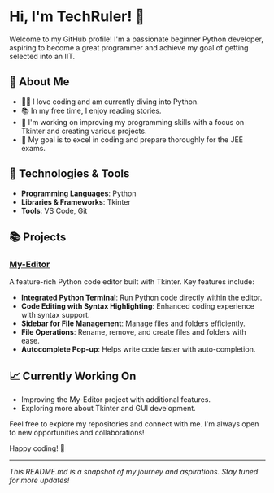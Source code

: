 # Hi, I'm TechRuler! 👋

Welcome to my GitHub profile! I'm a passionate beginner Python developer, aspiring to become a great programmer and achieve my goal of getting selected into an IIT.

## 🌟 About Me

- 🧑‍💻 I love coding and am currently diving into Python. 
- 📚 In my free time, I enjoy reading stories.
- 🚀 I'm working on improving my programming skills with a focus on Tkinter and creating various projects.
- 🎯 My goal is to excel in coding and prepare thoroughly for the JEE exams.

## 🔧 Technologies & Tools

- **Programming Languages**: Python
- **Libraries & Frameworks**: Tkinter
- **Tools**: VS Code, Git

## 📚 Projects

### [My-Editor](https://github.com/TechRuler/My-Editor)

A feature-rich Python code editor built with Tkinter. Key features include:
- **Integrated Python Terminal**: Run Python code directly within the editor.
- **Code Editing with Syntax Highlighting**: Enhanced coding experience with syntax support.
- **Sidebar for File Management**: Manage files and folders efficiently.
- **File Operations**: Rename, remove, and create files and folders with ease.
- **Autocomplete Pop-up**: Helps write code faster with auto-completion.

## 📈 Currently Working On

- Improving the My-Editor project with additional features.
- Exploring more about Tkinter and GUI development.



Feel free to explore my repositories and connect with me. I'm always open to new opportunities and collaborations!

Happy coding! 🚀

---

*This README.md is a snapshot of my journey and aspirations. Stay tuned for more updates!*

